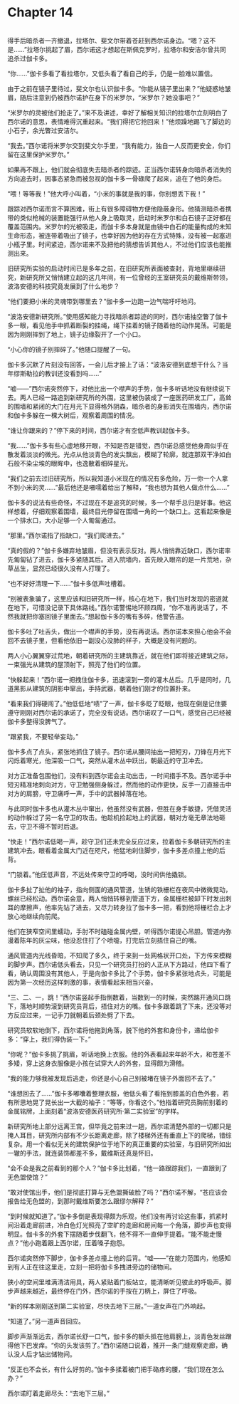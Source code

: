 # Chapter 14

<br>
得手后暗杀者一齐撤退，拉塔尔、斐文尔带着苍赶到西尔诺身边。“嗯？这不是……”拉塔尔挑起了眉，西尔诺这才想起在斯佩克罗时，拉塔尔和安洁尔曾共同追杀过伽卡多。

“你……”伽卡多看了看拉塔尔，又低头看了看自己的手，仍是一脸难以置信。

由于之前在镜子里待过，斐文尔也认识伽卡多。“你能从镜子里出来？”他疑惑地皱眉，随后注意到仍被西尔诺护在身下的米罗尔，“米罗尔？她没事吧？”

“米罗尔的灵被他们抢走了。”来不及讲述，幸好了解相关知识的拉塔尔立刻明白了西尔诺的意思，表情难得沉重起来。“我们得把它抢回来！”他烦躁地踢飞了脚边的小石子，余光瞥过安洁尔。

“我去。”西尔诺将米罗尔交到斐文尔手里，“我有能力，独自一人反而更安全，你们留在这里保护米罗尔。”

如果再不跟上，他们就会彻底失去暗杀者的踪迹。正当西尔诺转身向暗杀者消失的方向追去时，因事态紧急而被忽视的伽卡多一骨碌爬了起来，追在了他的身后。

“喂！等等我！”他大呼小叫着，“小米的事就是我的事，你别想丢下我！”

跟踪对西尔诺而言不算困难，街上有很多障碍物方便他隐蔽身形。他猜测暗杀者携带的类似枪械的装置能强行从他人身上吸取灵，启动时米罗尔和白石镜子正好都在覆盖范围内。米罗尔的光被吸走，而伽卡多本身就是由镜中白石的能量构成的未知生命形态，被连带着吸出了镜子，也幸好因为他的存在方式特殊，没有被一起塞进小瓶子里。时间紧迫，西尔诺来不及把他的猜想告诉其他人，不过他们应该也能推测出来。

旧研究所实验的启动时间已是多年之前，在旧研究所表面被查封，背地里继续研究，新研究所又悄悄建立起的这几年间，有一位曾经的王室研究员的戴维斯带领，波洛安德的科技究竟发展到了什么地步？

“他们要把小米的灵魂带到哪里去？”伽卡多一边跑一边气喘吁吁地问。

“波洛安德新研究所。”使用感知能力寻找暗杀者踪迹的同时，西尔诺抽空瞥了伽卡多一眼，看见他手中抓着断裂的挂绳，绳下挂着的镜子随着他的动作晃荡。可能是因为刚刚摔到了地上，镜子边缘裂开了一个小口。

“小心你的镜子别摔碎了。”他随口提醒了一句。

伽卡多沉默了片刻没有回答，一会儿后才接上了话：“波洛安德到底想干什么？当年缪斯勒拉的教训还没看到吗……”

“嘘——”西尔诺突然停下，对他比出一个噤声的手势，伽卡多听话地没有继续说下去。两人已经一路追到新研究所的外围，这里被伪装成了一座医药研发工厂，高耸的围墙和紧闭的大门在月光下显得格外阴森，暗杀者的身影消失在围墙内，西尔诺和伽卡多躲在一棵大树后，观察着周围的情况。

“谁让你跟来的？”停下来的时间，西尔诺才有空低声教训起伽卡多。

“我……”伽卡多有些心虚地移开眼，不知是否是错觉，西尔诺总感觉他身周似乎在散发着淡淡的微光。光点从他淡青色的发尖飘出，模糊了轮廓，就连那双干净如白石般不染尘埃的眼眸中，也逸散着细碎星光。

“我们之前去过旧研究所，所以我知道小米现在的情况有多危险，万一你一个人拿不到小米的灵……”最后他还是嗫嚅着给出了解释，“我也想为其他人做点什么……”

伽卡多的说法有些奇怪，不过现在不是追究的时候，多一个帮手总归是好事。他这样想着，仔细观察着围墙，最终目光停留在围墙一角的一个缺口上。这看起来像是一个排水口，大小足够一个人匍匐通过。

“那里。”西尔诺指了指缺口，“我们爬进去。”

“真的假的？”伽卡多嫌弃地皱眉，但没有表示反对。两人悄悄靠近缺口，西尔诺率先匍匐钻了进去，伽卡多紧随其后。进入院墙内，首先映入眼帘的是一片荒地，杂草丛生，显然已经很久没有人打理了。

“也不好好清理一下……”伽卡多低声吐槽着。

“别被表象骗了，这里应该和旧研究所一样，核心在地下，我们当时发现的密道就在地下，可惜没记录下具体路线。”西尔诺警惕地环顾四周，“你不准再说话了，不然我就把你塞回镜子里面去。”想起伽卡多的嘴有多碎，他警告道。

伽卡多吐了吐舌头，做出一个噤声的手势，没有再说话。西尔诺本来担心他会不会回不去镜子里，但看他依旧一副没心没肺的样子，大概是没有问题的。

两人小心翼翼穿过荒地，朝着研究所的主建筑靠近，就在他们即将接近建筑之际，一束强光从建筑的屋顶射下，照亮了他们的位置。

“快躲起来！”西尔诺一把拽住伽卡多，迅速滚到一旁的灌木丛后。几乎是同时，几道黑影从建筑的阴影中窜出，手持武器，朝着他们刚才的位置扑来。

“看来我们得硬闯了。”他低低地“啧”了一声，伽卡多眨了眨眼，他现在倒是记住要遵守刚刚对西尔诺的承诺了，完全没有说话。西尔诺叹了一口气，感觉自己已经被伽卡多整得没脾气了。

“跟紧我，不要轻举妄动。”

伽卡多点了点头，紧张地抓住了镜子。西尔诺从腰间抽出一把短刃，刀锋在月光下闪烁着寒光，他深吸一口气，突然从灌木丛中跃出，朝最近的守卫冲去。

对方正准备包围他们，没有料到西尔诺会主动出击，一时间措手不及。西尔诺手中短刃精准地刺向对方，守卫勉强侧身躲过，然而他的动作更快，反手一刀直接击中对方的肩膀，守卫痛呼一声，手中的武器掉落在地。

与此同时伽卡多也从灌木丛中窜出，他虽然没有武器，但胜在身手敏捷，凭借灵活的动作躲过了另一名守卫的攻击。他趁机捡起地上的武器，朝对方毫无章法地砸去，守卫不得不暂时后退。

“快走！”西尔诺低喝一声，趁守卫们还未完全反应过来，拉着伽卡多朝研究所的主建筑冲去。眼看着金属大门近在咫尺，他猛地刹住脚步，伽卡多差点撞上他的后背。

“门锁着。”他压低声音，不远处传来守卫的呼喝，没时间供他撬锁。

伽卡多扯了扯他的袖子，指向侧面的通风管道，生锈的铁栅栏在夜风中微微晃动，螺丝已经松动。西尔诺会意，两人悄悄转移到管道下方，金属栅栏被卸下时发出刺耳的摩擦声，他率先钻了进去，又尽力转身拉了伽卡多一把，看到他将栅栏合上才放心地继续向前爬。

他们在狭窄空间里蠕动，手肘不时磕碰金属内壁，听得西尔诺提心吊胆。管道内弥漫着陈年的灰尘味，他没忍住打了个喷嚏，打完后立刻捂住自己的嘴。

通风管道内光线昏暗，不知爬了多久，终于来到一处网格状开口处，下方传来模糊的脚步声。西尔诺低头看去，只见一个研究员打扮的人正从下方路过，他四下看了看，确认周围没有其他人，于是向伽卡多比了个手势。伽卡多紧张地点头，可能是因为第一次经历这样刺激的事，表情看起来相当兴奋。

“三、二、一，跳！”西尔诺竖起手指倒数着，当数到一的时候，突然踹开通风口跳下，落地时顺势滚到研究员背后，捂住对方的嘴。伽卡多跟着跳了下来，还没等对方反应过来，一记手刀就朝着后颈处劈了下去。

研究员软软地倒下，西尔诺将他拖到角落，脱下他的外套和身份卡，递给伽卡多：“穿上，我们得伪装一下。”

“你呢？”伽卡多挑了挑眉，听话地换上衣服。他的外表看起来年龄不大，和苍差不多矮，穿上这身衣服像是小孩在试穿大人的外套，显得颇为滑稽。

“我的能力够我被发现后逃走，你还是小心自己别被堵在镜子外面回不去了。”

“谁想回去了……”伽卡多嘟囔着整理衣服，他低头看了看拖到膝盖的白色外套，若有所思地晃了晃长出一大截的袖子：“等等，你看这个。”他指着研究员胸前别着的金属铭牌，上面刻着“波洛安德医药研究所·第二实验室”的字样。

新研究所地上部分远离王宫，但毕竟之前来过一趟，西尔诺清楚外部的一切都只是掩人耳目，研究所内部有不少长距离走廊，除了楼梯外还有垂直上下的爬梯，错综复杂。用一个看似无关的建筑保护位于地下的真正重要的实验室，与旧研究所如出一辙的手法，就连装饰都差不多，戴维斯还真是怀旧。

“会不会是我之前看到的那个人？”伽卡多比划着，“他一路跟踪我们，一直跟到了无色盟使馆？”

“敢对使馆出手，他们是彻底打算与无色盟撕破脸了吗？”西尔诺不解，“苍应该会报告给无色盟的，到那时戴维斯要怎么跟缪尔解释？”

“到时候就知道了。”伽卡多倒是表现得颇为乐观，他们没有再讨论这些事，抓紧时间沿着走廊前进，冷白色灯光照亮了空旷的走廊和房间每一个角落，脚步声也变得明显。伽卡多的外套下摆随着步伐翻飞，他不得不一直伸手提着。“能不能走慢点？”他小跑着跟上西尔诺，压着嗓子抱怨。

西尔诺突然停下脚步，伽卡多差点撞上他的后背。“嘘——”在能力范围内，他感知到有人正在往这里走，立刻一把将伽卡多拽进旁边的储物间。

狭小的空间里堆满清洁用具，两人紧贴着门板站立，能清晰听见彼此的呼吸声。脚步声越来越近，最终停在门外，西尔诺的手按在刀柄上，屏住了呼吸。

“新的样本刚刚送到第二实验室，尽快去地下三层。”一道女声在门外响起。

“知道了。”另一道声音回应。

脚步声渐渐远去，西尔诺长舒一口气，伽卡多的额头抵在他肩膀上，淡青色发丝蹭得他下巴发痒。“你的头发该剪了。”西尔诺随口说着，推开一条门缝观察走廊，确认没人后才钻出储物间。

“反正也不会长，有什么好剪的。”伽卡多揉着被门把手硌疼的腰，“我们现在怎么办？”

西尔诺盯着走廊尽头：“去地下三层。”
